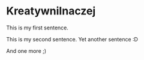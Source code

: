 # KreatywniInaczej

This is my first sentence.

This is my second sentence.
Yet another sentence :D

And one more ;)
